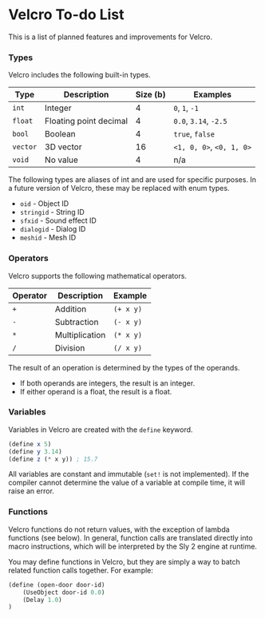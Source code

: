 # Velcro To-do List

This is a list of planned features and improvements for Velcro.



### Types

Velcro includes the following built-in types.

| Type     | Description            | Size (b) | Examples              |
|----------|------------------------|----------|-----------------------|
| `int`    | Integer                | 4        | `0`, `1`, `-1`        |
| `float`  | Floating point decimal | 4        | `0.0`, `3.14`, `-2.5` |
| `bool`   | Boolean                | 4        | `true`, `false`       |
| `vector` | 3D vector              | 16       | `<1, 0, 0>`, `<0, 1, 0>` |
| `void`   | No value               | 4        | n/a                    |

The following types are aliases of int and are used for specific purposes. In a future version of Velcro, these may be replaced with enum types.

* `oid` - Object ID
* `stringid` - String ID
* `sfxid` - Sound effect ID
* `dialogid` - Dialog ID
* `meshid` - Mesh ID

### Operators

Velcro supports the following mathematical operators.

| Operator | Description          | Example        |
|----------|----------------------|----------------|
| `+`      | Addition             | `(+ x y)`      |
| `-`      | Subtraction          | `(- x y)`      |
| `*`      | Multiplication       | `(* x y)`      |
| `/`      | Division             | `(/ x y)`      |

The result of an operation is determined by the types of the operands.

* If both operands are integers, the result is an integer.
* If either operand is a float, the result is a float.

### Variables

Variables in Velcro are created with the `define` keyword.

```scheme
(define x 5)
(define y 3.14)
(define z (* x y)) ; 15.7
```

All variables are constant and immutable (`set!` is not implemented). If the compiler cannot determine the value of a variable at compile time, it will raise an error.

### Functions

Velcro functions do not return values, with the exception of lambda functions (see below). In general, function calls are translated directly into macro instructions, which will be interpreted by the Sly 2 engine at runtime.

You may define functions in Velcro, but they are simply a way to batch related function calls together. For example:

```scheme
(define (open-door door-id)
    (UseObject door-id 0.0)
    (Delay 1.0)
)
```
